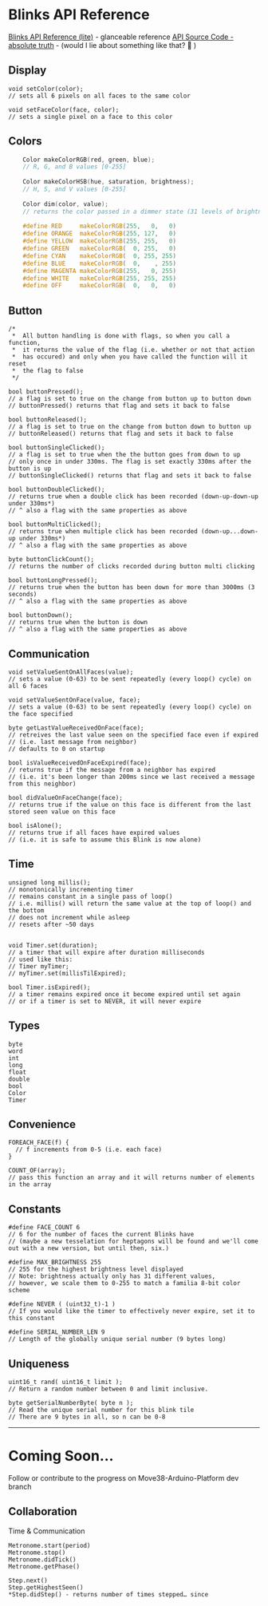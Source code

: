 # Blinks API Reference
[Blinks API Reference (lite)](apilite.md) - glanceable reference
[API Source Code - absolute truth](https://github.com/Move38/Move38-Arduino-Platform) - (would I lie about something like that? 🙂 )

## Display
    void setColor(color);
    // sets all 6 pixels on all faces to the same color
    
    void setFaceColor(face, color);
    // sets a single pixel on a face to this color


## Colors
```C
    Color makeColorRGB(red, green, blue);
    // R, G, and B values [0-255]
    
    Color makeColorHSB(hue, saturation, brightness);
    // H, S, and V values [0-255]
    
    Color dim(color, value);
    // returns the color passed in a dimmer state (31 levels of brightness)
    
    #define RED     makeColorRGB(255,   0,   0)
    #define ORANGE  makeColorRGB(255, 127,   0)
    #define YELLOW  makeColorRGB(255, 255,   0)
    #define GREEN   makeColorRGB(  0, 255,   0)
    #define CYAN    makeColorRGB(  0, 255, 255)
    #define BLUE    makeColorRGB(  0,    , 255)
    #define MAGENTA makeColorRGB(255,   0, 255)
    #define WHITE   makeColorRGB(255, 255, 255)
    #define OFF     makeColorRGB(  0,   0,   0)
```

## Button
    /*
     *  All button handling is done with flags, so when you call a function, 
     *  it returns the value of the flag (i.e. whether or not that action 
     *  has occured) and only when you have called the function will it reset 
     *  the flag to false
     */
    
    bool buttonPressed();
    // a flag is set to true on the change from button up to button down
    // buttonPressed() returns that flag and sets it back to false
    
    bool buttonReleased();
    // a flag is set to true on the change from button down to button up
    // buttonReleased() returns that flag and sets it back to false
    
    bool buttonSingleClicked();
    // a flag is set to true when the the button goes from down to up
    // only once in under 330ms. The flag is set exactly 330ms after the button is up
    // buttonSingleClicked() returns that flag and sets it back to false
    
    bool buttonDoubleClicked();
    // returns true when a double click has been recorded (down-up-down-up under 330ms*)
    // ^ also a flag with the same properties as above
    
    bool buttonMultiClicked();
    // returns true when multiple click has been recorded (down-up...down-up under 330ms*)
    // ^ also a flag with the same properties as above
    
    byte buttonClickCount();
    // returns the number of clicks recorded during button multi clicking
    
    bool buttonLongPressed();
    // returns true when the button has been down for more than 3000ms (3 seconds)
    // ^ also a flag with the same properties as above
    
    bool buttonDown();
    // returns true when the button is down
    // ^ also a flag with the same properties as above


## Communication
    void setValueSentOnAllFaces(value);
    // sets a value (0-63) to be sent repeatedly (every loop() cycle) on all 6 faces
    
    void setValueSentOnFace(value, face);
    // sets a value (0-63) to be sent repeatedly (every loop() cycle) on the face specified
    
    byte getLastValueReceivedOnFace(face);
    // retreives the last value seen on the specified face even if expired
    // (i.e. last message from neighbor)
    // defaults to 0 on startup
    
    bool isValueReceivedOnFaceExpired(face);
    // returns true if the message from a neighbor has expired
    // (i.e. it's been longer than 200ms since we last received a message from this neighbor)
    
    bool didValueOnFaceChange(face);
    // returns true if the value on this face is different from the last stored seen value on this face
    
    bool isAlone();
    // returns true if all faces have expired values
    // (i.e. it is safe to assume this Blink is now alone)
    


## Time
    unsigned long millis();
    // monotonically incrementing timer
    // remains constant in a single pass of loop()
    // i.e. millis() will return the same value at the top of loop() and the bottom
    // does not increment while asleep
    // resets after ~50 days
    
    
    void Timer.set(duration);
    // a timer that will expire after duration milliseconds
    // used like this:
    // Timer myTimer;
    // myTimer.set(millisTilExpired);
    
    bool Timer.isExpired();
    // a timer remains expired once it become expired until set again
    // or if a timer is set to NEVER, it will never expire


## Types
    byte
    word
    int
    long
    float
    double
    bool
    Color
    Timer


## Convenience
    FOREACH_FACE(f) {
      // f increments from 0-5 (i.e. each face)
    }
    
    COUNT_OF(array);
    // pass this function an array and it will returns number of elements in the array


## Constants
    #define FACE_COUNT 6
    // 6 for the number of faces the current Blinks have 
    // (maybe a new tesselation for heptagons will be found and we'll come out with a new version, but until then, six.)
    
    #define MAX_BRIGHTNESS 255
    // 255 for the highest brightness level displayed
    // Note: brightness actually only has 31 different values,
    // however, we scale them to 0-255 to match a familia 8-bit color scheme 
    
    #define NEVER ( (uint32_t)-1 )
    // If you would like the timer to effectively never expire, set it to this constant
    
    #define SERIAL_NUMBER_LEN 9
    // Length of the globally unique serial number (9 bytes long)


## Uniqueness
    uint16_t rand( uint16_t limit );
    // Return a random number between 0 and limit inclusive.
    
    byte getSerialNumberByte( byte n );
    // Read the unique serial number for this blink tile
    // There are 9 bytes in all, so n can be 0-8
----------
# Coming Soon…

Follow or contribute to the progress on Move38-Arduino-Platform dev branch

## Collaboration 

Time & Communication

    Metronome.start(period)
    Metronome.stop()
    Metronome.didTick()
    Metronome.getPhase()
    
    Step.next()
    Step.getHighestSeen()
    *Step.didStep() - returns number of times stepped… since
